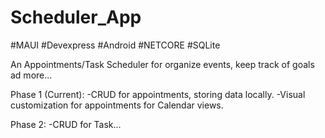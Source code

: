 # Scheduler_App

#MAUI #Devexpress #Android #NETCORE #SQLite

An Appointments/Task Scheduler for organize events, keep track of goals ad more...

Phase 1 (Current):
-CRUD for appointments, storing data locally. 
-Visual customization for appointments for Calendar views.

Phase 2: 
-CRUD for Task...
